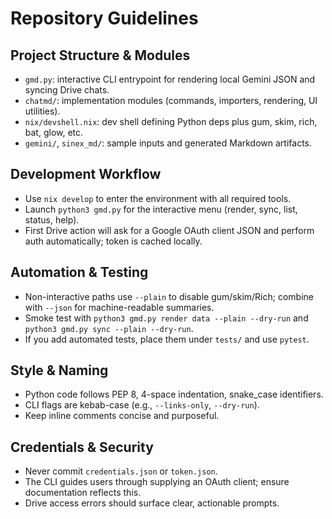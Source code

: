 # Repository Guidelines

## Project Structure & Modules
- `gmd.py`: interactive CLI entrypoint for rendering local Gemini JSON and syncing Drive chats.
- `chatmd/`: implementation modules (commands, importers, rendering, UI utilities).
- `nix/devshell.nix`: dev shell defining Python deps plus gum, skim, rich, bat, glow, etc.
- `gemini/`, `sinex_md/`: sample inputs and generated Markdown artifacts.

## Development Workflow
- Use `nix develop` to enter the environment with all required tools.
- Launch `python3 gmd.py` for the interactive menu (render, sync, list, status, help).
- First Drive action will ask for a Google OAuth client JSON and perform auth automatically; token is cached locally.

## Automation & Testing
- Non-interactive paths use `--plain` to disable gum/skim/Rich; combine with `--json` for machine-readable summaries.
- Smoke test with `python3 gmd.py render data --plain --dry-run` and `python3 gmd.py sync --plain --dry-run`.
- If you add automated tests, place them under `tests/` and use `pytest`.

## Style & Naming
- Python code follows PEP 8, 4-space indentation, snake_case identifiers.
- CLI flags are kebab-case (e.g., `--links-only`, `--dry-run`).
- Keep inline comments concise and purposeful.

## Credentials & Security
- Never commit `credentials.json` or `token.json`.
- The CLI guides users through supplying an OAuth client; ensure documentation reflects this.
- Drive access errors should surface clear, actionable prompts.

